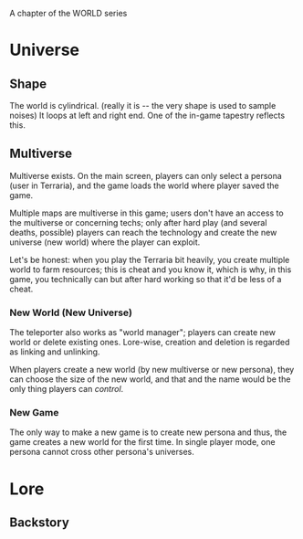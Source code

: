A chapter of the WORLD series


# Universe

## Shape

The world is cylindrical. (really it is -- the very shape is used to sample noises) It loops at left and right end. One of the in-game tapestry reflects this.


## Multiverse

Multiverse exists. On the main screen, players can only select a persona (user in Terraria), and the game loads the world where player saved the game.

Multiple maps are multiverse in this game; users don't have an access to the multiverse or concerning techs; only after hard play (and several deaths, possible) players can reach the technology and create the new universe (new world) where the player can exploit.

Let's be honest: when you play the Terraria bit heavily, you create multiple world to farm resources; this is cheat and you know it, which is why, in this game, you technically can but after hard working so that it'd be less of a cheat.

### New World (New Universe)

The teleporter also works as "world manager"; players can create new world or delete existing ones. Lore-wise, creation and deletion is regarded as linking and unlinking.

When players create a new world (by new multiverse or new persona), they can choose the size of the new world, and that and the name would be the only thing players can _control_.


### New Game

The only way to make a new game is to create new persona and thus, the game creates a new world for the first time. In single player mode, one persona cannot cross other persona's universes.



# Lore

## Backstory

